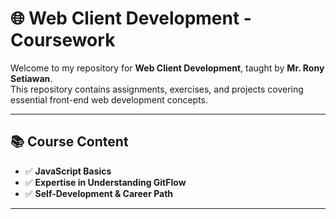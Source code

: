 # 🌐 Web Client Development - Coursework

Welcome to my repository for **Web Client Development**, taught by **Mr. Rony Setiawan**.  
This repository contains assignments, exercises, and projects covering essential front-end web development concepts.

---

## 📚 Course Content
- ✅ **JavaScript Basics**
- ✅ **Expertise in Understanding GitFlow**
- ✅ **Self-Development & Career Path**

---

